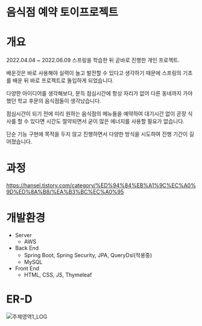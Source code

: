 # 음식점 예약 토이프로젝트

# 개요
2022.04.04 ~ 2022.06.09
스프링을 학습한 뒤 곧바로 진행한 개인 프로젝트.

배운것은 바로 사용해야 실력이 늘고 발전할 수 있다고 생각하기 때문에 스프링의 기초를 배운 뒤 바로 프로젝트로 돌입하게 되었습니다.

다양한 아이디어를 생각해보다, 문득 점심시간에 항상 자리가 없어 다른 동네까지 가야했던 학교 후문의 음식점들이 생각났습니다.

점심시간이 되기 전에 미리 원하는 음식점의 메뉴들을 예약하여 대기시간 없이 곧장 식사를 할 수 있다면 시간도 절약되면서 굳이 많은 에너지를 사용할 필요가 없습니다.

단순 기능 구현에 목적을 두지 않고 진행하면서 다양한 방식을 시도하여 진행 기간이 길어졌습니다.

# 과정 
https://hansel.tistory.com/category/%ED%94%84%EB%A1%9C%EC%A0%9D%ED%8A%B8/%EA%B3%BC%EC%A0%95

# 개발환경

- Server
  - AWS
- Back End
  - Spring Boot, Spring Security, JPA, QueryDsl(적용중)
  - MySQL
- Front End
  - HTML, CSS, JS, Thymeleaf
  
# ER-D

![주제영역1_LOG](https://user-images.githubusercontent.com/81704910/176991617-9daf6a7b-785c-4bcb-ada9-cc3a696bd806.png)

